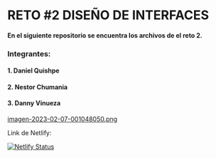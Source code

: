 #								**RETO #2 DISEÑO DE INTERFACES**

#### En el siguiente repositorio se encuentra los archivos de el reto 2.

### Integrantes:
#### 1. Daniel Quishpe
#### 2. Nestor Chumania
#### 3. Danny Vinueza

[imagen-2023-02-07-001048050.png](https://postimg.cc/yJF8CHcD)

Link de Netlify:

[![Netlify Status](https://api.netlify.com/api/v1/badges/ccc62699-eb7b-40be-8c65-ae7db83d7db5/deploy-status)](https://app.netlify.com/sites/shiny-otter-2e80b3/deploys)
